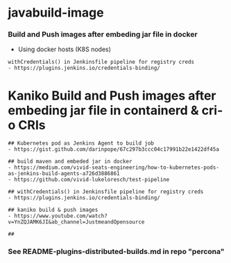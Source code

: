# javabuild-image
### Build and Push images after embeding jar file in docker 

- Using docker hosts (K8S nodes)
```
withCredentials() in Jenkinsfile pipeline for registry creds
- https://plugins.jenkins.io/credentials-binding/
```


# Kaniko Build and Push images after embeding jar file in containerd & cri-o CRIs
```
## Kubernetes pod as Jenkins Agent to build job
- https://gist.github.com/darinpope/67c297b3ccc04c17991b22e1422df45a

## build maven and embeded jar in docker
- https://medium.com/vivid-seats-engineering/how-to-kubernetes-pods-as-jenkins-build-agents-a726d3886861
- https://github.com/vivid-lukeloresch/test-pipeline

## withCredentials() in Jenkinsfile pipeline for registry creds
- https://plugins.jenkins.io/credentials-binding/

## kaniko build & push images
- https://www.youtube.com/watch?v=YnZQJAMK6JI&ab_channel=JustmeandOpensource

##
```

### See README-plugins-distributed-builds.md in repo "percona"

